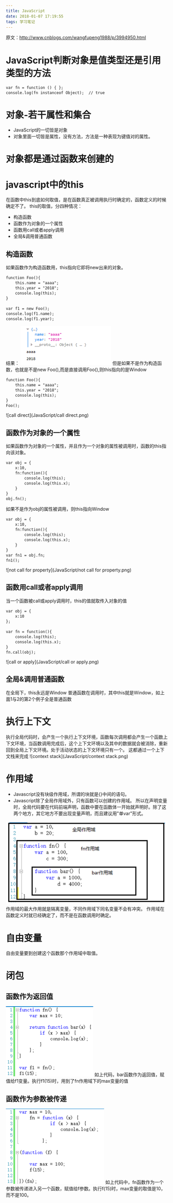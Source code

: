 ```yaml
---
title: JavaScript
date: 2018-01-07 17:19:55
tags: 学习笔记
---
```


原文：http://www.cnblogs.com/wangfupeng1988/p/3994950.html

# JavaScript判断对象是值类型还是引用类型的方法

```
var fn = function () { };
console.log(fn instanceof Object);  // true
```


# 对象-若干属性和集合
- JavaScript的一切皆是对象
- 对象里面一切皆是属性，没有方法，方法是一种表现为键值对的属性。

# 对象都是通过函数来创建的

# javascript中的this
在函数中this到底如何取值，是在函数真正被调用执行时确定的，函数定义的时候确定不了。
this的取值，分四种情况：
- 构造函数
- 函数作为对象的一个属性
- 函数用call或者apply调用
- 全局&调用普通函数
## 构造函数
如果函数作为构造函数用，this指向它即将new出来的对象。
```
function Foo(){
    this.name = "aaaa";
    this.year = "2018";
    console.log(this);
}

var f1 = new Foo();
console.log(f1.name);
console.log(f1.year);
```
结果：
![constructor](JavaScript/构造函数.png)
但是如果不是作为构造函数，也就是不是new Foo(),而是直接调用Foo(),则this指向的是Window
```
function Foo(){
    this.name = "aaaa";
    this.year = "2018";
    console.log(this);
}
Foo();
```
![call direct](JavaScript/call direct.png)

## 函数作为对象的一个属性
如果函数作为对象的一个属性，并且作为一个对象的属性被调用时，函数的this指向该对象。
```
var obj = {
    x:10,
    fn:function(){
        console.log(this);
        console.log(this.x);
    }
}
obj.fn();
```


如果不是作为obj的属性被调用，则this指向Window
```
var obj = {
    x:10,
    fn:function(){
        console.log(this);
        console.log(this.x);
    }
}
var fn1 = obj.fn;
fn1();
```
![not call for property](JavaScript/not call for property.png)

## 函数用call或者apply调用
当一个函数被call或apply调用时，this的值就取传入对象的值
```
var obj = {
    x:10
};

var fn = function(){
    console.log(this);
    console.log(this.x);
}
fn.call(obj);
```
![call or apply](JavaScript/call or apply.png)

## 全局&调用普通函数
在全局下，this永远是Window
普通函数在调用时，其中this就是Window，如上面1与2的第2个例子全是普通函数

# 执行上下文
执行全局代码时，会产生一个执行上下文环境，函数每次调用都会产生一个函数上下文环境，当函数调用完成后，这个上下文环境以及其中的数据就会被消除，重新回到全局上下文环境。处于活动状态的上下文环境只有一个。
这都通过一个上下文栈来完成
![context stack](JavaScript/context stack.png)

# 作用域
- Javascript没有块级作用域，所谓的块就是{}中间的语句。
- Javascript除了全局作用域外，只有函数可以创建的作用域。
所以在声明变量时，全局代码要在代码前端声明，函数中要在函数体一开始就声明好。除了这两个地方，其它地方不要出现变量声明，而且建议用"单var"形式。

![作用域](JavaScript/作用域.png)
作用域的最大作用就是隔离变量，不同作用域下同名变量不会有冲突。
作用域在函数定义时就已经确定了，而不是在函数调用时确定。

# 自由变量
自由变量要到创建这个函数那个作用域中取值。

# 闭包
## 函数作为返回值
![函数作为返回值](JavaScript/函数作为返回值.png)
如上代码，bar函数作为返回值，赋值给f1变量。执行f1(15)时，用到了fn作用域下的max变量的值

## 函数作为参数被传递
![函数作为参数被传递](JavaScript/函数作为参数被传递.png)
如上代码中，fn函数作为一个参数被传递进入另一个函数，赋值给f参数。执行f(15)时，max变量的取值是10，而不是100。









